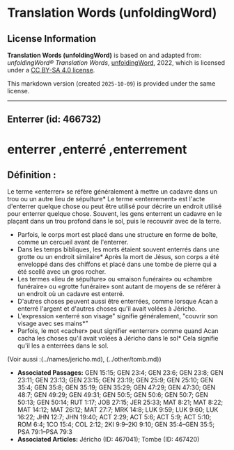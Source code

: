 # Translation Words (unfoldingWord)

## License Information

**Translation Words (unfoldingWord)** is based on and adapted from: _unfoldingWord® Translation Words_, [unfoldingWord](https://unfoldingword.org/utw), 2022, which is licensed under a [CC BY-SA 4.0 license](https://creativecommons.org/licenses/by-sa/4.0/legalcode.en).

This markdown version (created `2025-10-09`) is provided under the same license.



--------------------------------

## Enterrer (id: 466732)

enterrer ,enterré ,enterrement
==============================

Définition :
------------

Le terme «enterrer» se réfère généralement à mettre un cadavre dans un trou ou un autre lieu de sépulture\* Le terme «enterrement» est l'acte d'enterrer quelque chose ou peut être utilisé pour décrire un endroit utilisé pour enterrer quelque chose. Souvent, les gens enterrent un cadavre en le plaçant dans un trou profond dans le sol, puis le recouvrir avec de la terre.

* Parfois, le corps mort est placé dans une structure en forme de boîte, comme un cercueil avant de l'enterrer.
* Dans les temps bibliques, les morts étaient souvent enterrés dans une grotte ou un endroit similaire\* Après la mort de Jésus, son corps a été enveloppé dans des chiffons et placé dans une tombe de pierre qui a été scellé avec un gros rocher.
* Les termes «lieu de sépulture» ou «maison funéraire» ou «chambre funéraire» ou «grotte funéraire» sont autant de moyens de se référer à un endroit où un cadavre est enterré.
* D'autres choses peuvent aussi être enterrées, comme lorsque Acan a enterré l'argent et d'autres choses qu'il avait volées à Jéricho.
* L'expression «enterré son visage" signifie généralement, "couvrir son visage avec ses mains\*"
* Parfois, le mot «cacher» peut signifier «enterrer» comme quand Acan cacha les choses qu'il avait volées à Jéricho dans le sol\* Cela signifie qu'il les a enterrées dans le sol.

(Voir aussi :(../names/jericho.md), (../other/tomb.md))

* **Associated Passages:** GEN 15:15; GEN 23:4; GEN 23:6; GEN 23:8; GEN 23:11; GEN 23:13; GEN 23:15; GEN 23:19; GEN 25:9; GEN 25:10; GEN 35:4; GEN 35:8; GEN 35:19; GEN 35:29; GEN 47:29; GEN 47:30; GEN 48:7; GEN 49:29; GEN 49:31; GEN 50:5; GEN 50:6; GEN 50:7; GEN 50:13; GEN 50:14; RUT 1:17; JOB 27:15; JER 25:33; MAT 8:21; MAT 8:22; MAT 14:12; MAT 26:12; MAT 27:7; MRK 14:8; LUK 9:59; LUK 9:60; LUK 16:22; JHN 12:7; JHN 19:40; ACT 2:29; ACT 5:6; ACT 5:9; ACT 5:10; ROM 6:4; 1CO 15:4; COL 2:12; 2KI 9:9–2KI 9:10; GEN 35:4–GEN 35:5; PSA 79:1–PSA 79:3
* **Associated Articles:** Jéricho (ID: 467041); Tombe (ID: 467420)

